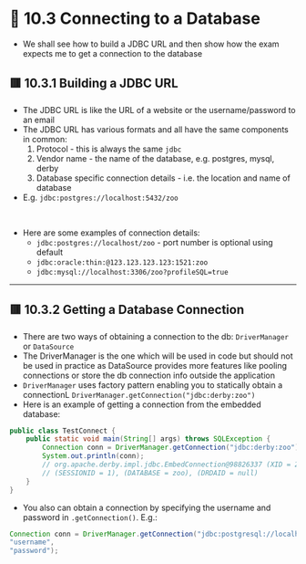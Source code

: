 <link href="../../styles.css" rel="stylesheet"></link>

# 🧠 10.3 Connecting to a Database
* We shall see how to build a JDBC URL and then show how the exam expects me to get a connection to the database
  
## 🟥 10.3.1 Building a JDBC URL
* The JDBC URL is like the URL of a website or the username/password to an email
* The JDBC URL has various formats and all have the same components in common:
    1. Protocol - this is always the same `jdbc`
    2. Vendor name - the name of the database, e.g. postgres, mysql, derby
    3. Database specific connection details - i.e. the location and name of database
* E.g. `jdbc:postgres://localhost:5432/zoo`
<br>

* Here are some examples of connection details:
  * `jdbc:postgres://localhost/zoo` - port number is optional using default
  * `jdbc:oracle:thin:@123.123.123.123:1521:zoo`
  * `jdbc:mysql://localhost:3306/zoo?profileSQL=true` 

<hr>

## 🟥 10.3.2 Getting a Database Connection
* There are two ways of obtaining a connection to the db: `DriverManager` or `DataSource`
* The DriverManager is the one which will be used in code but should not be used in practice as DataSource provides more features like pooling connections or store the db connection info outside the application
* `DriverManager` uses factory pattern enabling you to statically obtain a connectionL `DriverManager.getConnection("jdbc:derby:zoo")`
* Here is an example of getting a connection from the embedded database:
```java
public class TestConnect {
	public static void main(String[] args) throws SQLException {
		Connection conn = DriverManager.getConnection("jdbc:derby:zoo");
		System.out.println(conn);
		// org.apache.derby.impl.jdbc.EmbedConnection@98826337 (XID = 266),
        // (SESSIONID = 1), (DATABASE = zoo), (DRDAID = null) 
	}
}
```
* You also can obtain a connection by specifying the username and password in `.getConnection()`. E.g.:
```java
Connection conn = DriverManager.getConnection("jdbc:postgresql://localhost:5432/ocp-book",
"username",
"password");
```
